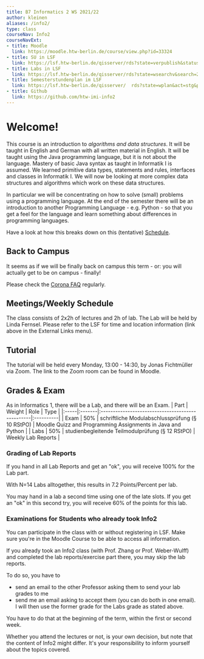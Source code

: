 ```yaml
---
title: B7 Informatics 2 WS 2021/22
author: kleinen
aliases: /info2/
type: class
courseNav: Info2
courseNavExt:
- title: Moodle
  link: https://moodle.htw-berlin.de/course/view.php?id=33324
- title: SU in LSF
  link: https://lsf.htw-berlin.de/qisserver/rds?state=verpublish&status=init&vmfile=no&publishid=179751&moduleCall=webInfo&publishConfFile=webInfo&publishSubDir=veranstaltung
- title: Labs in LSF
  link: https://lsf.htw-berlin.de/qisserver/rds?state=wsearchv&search=2&veranstaltung.veranstid=176899
- title: Semesterstundenplan im LSF
  link: https://lsf.htw-berlin.de/qisserver/  rds?state=wplan&act=stg&pool=stg&show=plan&P.vx=kurz&r_zuordabstgv.semvonint=2&r_zuordabstgv.sembisint=2&k_abstgv.abstgvnr  =231
- title: Github
  link: https://github.com/htw-imi-info2
---
```


# Welcome!

This course is an introduction to *algorithms and data structures*. It will be
taught in English and German with all written material in English. It will be
taught using the Java programming language, but it is not about the language.
Mastery of basic Java syntax as taught in Informatik I is assumed. We learned
primitive data types, statements and rules, interfaces and classes in
Informatik I. We will now be looking at more complex data structures and
algorithms which work on these data structures.

In particular we will be concentrating on how to solve (small) problems using a
programming language. At the end of the semester there will be an introduction to
another Programming Language - e.g. Python -  so that you get a feel for the
language and learn something about differences in programming languages.

Have a look at how this breaks down on this (tentative) [Schedule](schedule).

## Back to Campus

It seems as if we will be finally back on campus this term - or: you will actually get
to be on campus - finally!

Please check the [Corona FAQ](https://www.htw-berlin.de/coronavirus/faq-fuer-studierende/) regularly.

## Meetings/Weekly Schedule

The class consists of 2x2h of lectures and 2h of lab. The Lab will be held by
Linda Fernsel. Please refer to the LSF
for time and location information (link above in the External Links menu).

## Tutorial

The tutorial will be held every Monday, 13:00 - 14:30, by Jonas Fichtmüller via Zoom. The link to the Zoom room can be found in Moodle.


## Grades & Exam

As in Informatics 1, there will be a Lab, and there will be an Exam.
| Part | Weight | Role                                             | Type      |
|:-----|:-------|:-------------------------------------------------|:----------|
| Exam | 50%    | schriftliche Modulabschlussprüfung (§ 10 RStPO)  | Moodle Quizz and Programming Assignments in Java and Python |
| Labs | 50%    | studienbegleitende Teilmodulprüfung (§ 12 RStPO) | Weekly Lab Reports |


### Grading of Lab Reports

If you hand in all Lab Reports and get an "ok", you will receive 100%
for the Lab part.

With N=14 Labs alltogether, this results in 7.2 Points/Percent per lab.

You may hand in a lab a second time using one of the late slots.
If you get an "ok" in this second try, you will receive 60% of the points for
this lab.

### Examinations for Students who already took Info2

You can participate in the class with or without registering in LSF. Make
sure you're in the Moodle Course to be able to access all information.

If you already took an Info2 class (with Prof. Zhang or Prof. Weber-Wulff) and
completed the lab reports/exercise part there, you may skip the lab reports.

To do so, you have to
- send an email to the other Professor asking them to send your lab grades to me
- send me an email asking to accept them (you can do both in one email).
I will then use the former grade for the Labs grade as stated above.

You have to do that at the beginning of the term, within the first or second
week.

Whether you attend the lectures or not, is your own decision, but note that the
content of Info2 might differ. It's your responsibility to inform yourself about
the topics covered.

